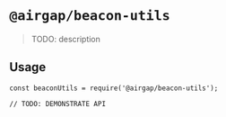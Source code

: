 # `@airgap/beacon-utils`

> TODO: description

## Usage

```
const beaconUtils = require('@airgap/beacon-utils');

// TODO: DEMONSTRATE API
```
